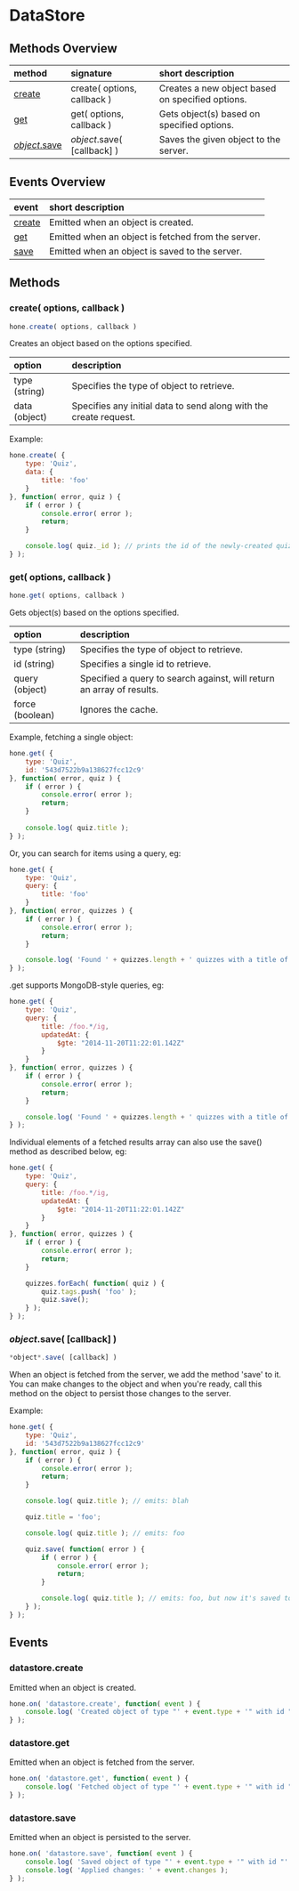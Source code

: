 # DataStore

## <a name="methods-overview"></a> Methods Overview

| method                                        | signature                   | short description                                                   |
| :-------------------------------------------- | :-------------------------- | :------------------------------------------------------------------ |
| [create](#methods.create)                     | create( options, callback ) | Creates a new object based on specified options.                    |
| [get](#methods.get)                           | get( options, callback )    | Gets object(s) based on specified options.                          |
| [*object*.save](#methods.save)                | *object*.save( [callback] ) | Saves the given object to the server.                               |

## <a name="events-overview"></a> Events Overview

| event                                | short description                                      |
| :----------------------------------- | :----------------------------------------------------- |
| [create](#events.create)             | Emitted when an object is created.                     |
| [get](#events.get)                   | Emitted when an object is fetched from the server.     |
| [save](#events.save)                 | Emitted when an object is saved to the server.         |

## <a name="methods"></a> Methods

### <a name="methods.create"></a> create( options, callback )

```javascript
hone.create( options, callback )
```

Creates an object based on the options specified.

| option          | description                                                           |
| :-------------- | :-------------------------------------------------------------------- |
| type (string)   | Specifies the type of object to retrieve.                             |
| data (object)   | Specifies any initial data to send along with the create request.     |

Example:

```javascript
hone.create( {
    type: 'Quiz',
    data: {
        title: 'foo'
    }
}, function( error, quiz ) {
    if ( error ) {
        console.error( error );
        return;
    }

    console.log( quiz._id ); // prints the id of the newly-created quiz
} );
```

### <a name="methods.get"></a> get( options, callback )

```javascript
hone.get( options, callback )
```

Gets object(s) based on the options specified.

| option          | description                                                           |
| :-------------- | :-------------------------------------------------------------------- |
| type (string)   | Specifies the type of object to retrieve.                             |
| id (string)     | Specifies a single id to retrieve.                                    |
| query (object)  | Specified a query to search against, will return an array of results. |
| force (boolean) | Ignores the cache.                                                    |

Example, fetching a single object:

```javascript
hone.get( {
    type: 'Quiz',
    id: '543d7522b9a138627fcc12c9'
}, function( error, quiz ) {
    if ( error ) {
        console.error( error );
        return;
    }
    
    console.log( quiz.title );
} );
```

Or, you can search for items using a query, eg:

```javascript
hone.get( {
    type: 'Quiz',
    query: {
        title: 'foo'
    }
}, function( error, quizzes ) {
    if ( error ) {
        console.error( error );
        return;
    }

    console.log( 'Found ' + quizzes.length + ' quizzes with a title of "foo".' );
} );
```

.get supports MongoDB-style queries, eg:

```javascript
hone.get( {
    type: 'Quiz',
    query: { 
        title: /foo.*/ig,
        updatedAt: {
            $gte: "2014-11-20T11:22:01.142Z"
        }
    }
}, function( error, quizzes ) {
    if ( error ) {
        console.error( error );
        return;
    }

    console.log( 'Found ' + quizzes.length + ' quizzes with a title of "foo.*" and updated since "2014-11-20T11:22:01.142Z".' );
} );
```

Individual elements of a fetched results array can also use the save() method as described below, eg:

```javascript
hone.get( {
    type: 'Quiz',
    query: { 
        title: /foo.*/ig,
        updatedAt: {
            $gte: "2014-11-20T11:22:01.142Z"
        }
    }
}, function( error, quizzes ) {
    if ( error ) {
        console.error( error );
        return;
    }

    quizzes.forEach( function( quiz ) {
        quiz.tags.push( 'foo' );
        quiz.save();
    } );
} );
```

### <a name="methods.save"></a> *object*.save( [callback] )

```javascript
*object*.save( [callback] )
```

When an object is fetched from the server, we add the method 'save' to it. You can make changes to the object and when you're ready, call this method on the object to persist those changes to the server.

Example:

```javascript
hone.get( {
    type: 'Quiz',
    id: '543d7522b9a138627fcc12c9'
}, function( error, quiz ) {
    if ( error ) {
        console.error( error );
        return;
    }

    console.log( quiz.title ); // emits: blah

    quiz.title = 'foo';

    console.log( quiz.title ); // emits: foo

    quiz.save( function( error ) {
        if ( error ) {
            console.error( error );
            return;
        }

        console.log( quiz.title ); // emits: foo, but now it's saved to the server as well
    } );
} );
```

## <a name="events"></a> Events

### <a name="events.create"></a> datastore.create

Emitted when an object is created.

```javascript
hone.on( 'datastore.create', function( event ) {
    console.log( 'Created object of type "' + event.type + '" with id "' + event.result._id + '": ' + event.result );
} );
```

### <a name="events.get"></a> datastore.get

Emitted when an object is fetched from the server.

```javascript
hone.on( 'datastore.get', function( event ) {
    console.log( 'Fetched object of type "' + event.type + '" with id "' + event.id + '": ' + event.result );
} );
```

### <a name="events.save"></a> datastore.save

Emitted when an object is persisted to the server.

```javascript
hone.on( 'datastore.save', function( event ) {
    console.log( 'Saved object of type "' + event.type + '" with id "' + event.id + '": ' + event.result );
    console.log( 'Applied changes: ' + event.changes );
} );
```
